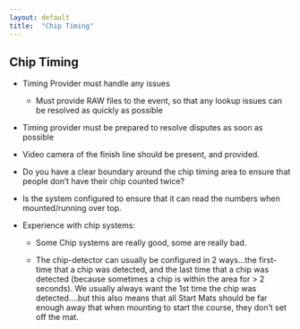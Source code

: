 ```yaml
---
layout: default
title:  "Chip Timing"
---
```


## Chip Timing

* Timing Provider must handle any issues

    * Must provide RAW files to the event, so that any lookup issues can be resolved as quickly as possible

* Timing provider must be prepared to resolve disputes as soon as possible

* Video camera of the finish line should be present, and provided.

* Do you have a clear boundary around the chip timing area to ensure that people don’t have their chip counted twice?

* Is the system configured to ensure that it can read the numbers when mounted/running over top.

* Experience with chip systems:

    * Some Chip systems are really good, some are really bad.

    * The chip-detector can usually be configured in 2 ways...the first-time that a chip was detected, and the last time that a chip was detected (because sometimes a chip is within the area for > 2 seconds). We usually always want the 1st time the chip was detected….but this also means that all Start Mats should be far enough away that when mounting to start the course, they don’t set off the mat.
